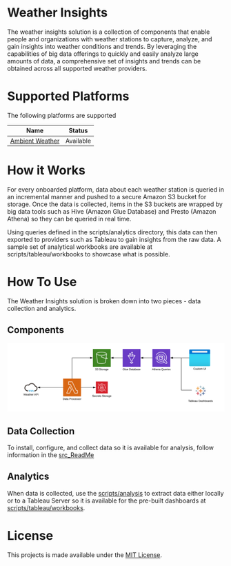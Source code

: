 # Weather Insights
The weather insights solution is a collection of components that enable people and organizations with weather stations to capture, analyze, and gain insights into weather conditions and trends.  By leveraging the capabilities of big data offerings to quickly and easily analyze large amounts of data, a comprehensive set of insights and trends can be obtained across all supported weather providers.

# Supported Platforms
The following platforms are supported

|Name|Status|
|---|---|
|[Ambient Weather](https://ambientweather.com/)|Available|

# How it Works
For every onboarded platform, data about each weather station is queried in an incremental manner and pushed to a secure Amazon S3 bucket for storage. Once the data is collected, items in the S3 buckets are wrapped by big data tools such as Hive (Amazon Glue Database) and Presto (Amazon Athena) so they can be queried in real time.

Using queries defined in the scripts/analytics directory, this data can then exported to providers such as Tableau to gain insights from the raw data. A sample set of analytical workbooks are available at scripts/tableau/workbooks to showcase what is possible.

# How To Use
The Weather Insights solution is broken down into two pieces - data collection and analytics.

## Components
 ![Component Diagram](/docs/components.png)

## Data Collection
To install, configure, and collect data so it is available for analysis, follow information in the [src_ReadMe](src_README.md)

## Analytics
When data is collected, use the [scripts/analysis](scripts/analysis) to extract data either locally or to a Tableau Server so it is available for the pre-built dashboards at [scripts/tableau/workbooks](scripts/tableau/workbooks/).

# License
This projects is made available under the [MIT License](LICENSE).